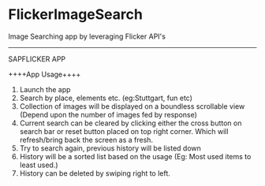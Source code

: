 # FlickerImageSearch
Image Searching app by leveraging Flicker API's

************************************
SAPFLICKER APP

++++App Usage++++

1. Launch the app
2. Search by place, elements etc. (eg:Stuttgart, fun etc) 
3. Collection of images will be displayed on a boundless scrollable view (Depend upon the number of images fed by response)
4. Current search can be cleared by clicking either the cross button on search bar or reset button placed on top right corner. Which will refresh/bring back the screen as a fresh.
5. Try to search again, previous history will be listed down
6. History will be a sorted list based on the usage (Eg: Most used items to least used.)
7. History can be deleted by swiping right to left.
